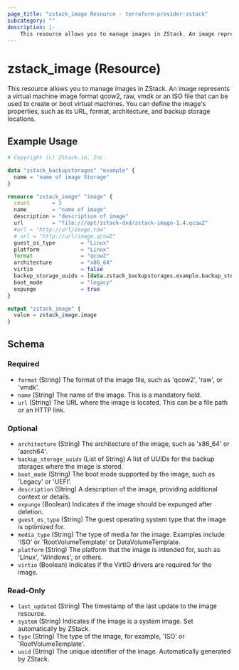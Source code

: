 ```yaml
---
page_title: "zstack_image Resource - terraform-provider-zstack"
subcategory: ""
description: |-
    This resource allows you to manage images in ZStack. An image represents a virtual machine image format qcow2, raw, vmdk or an ISO file that can be used to create or boot virtual machines. You can define the image's properties, such as its URL, format, architecture, and backup storage locations.
---
```


# zstack_image (Resource)

This resource allows you to manage images in ZStack. An image represents a virtual machine image format qcow2, raw, vmdk or an ISO file that can be used to create or boot virtual machines. You can define the image's properties, such as its URL, format, architecture, and backup storage locations.

## Example Usage

```terraform
# Copyright (c) ZStack.io, Inc.

data "zstack_backupstorages" "example" {
  name = "name of image Storage"
}

resource "zstack_image" "image" {
  count       = 3
  name        = "name of image"
  description = "description of image"
  url         = "file:///opt/zstack-dvd/zstack-image-1.4.qcow2"
  #url = "http://url/image.raw"
  # url = "http://url/image.qcow2"
  guest_os_type        = "Linux"
  platform             = "Linux"
  format               = "qcow2"
  architecture         = "x86_64"
  virtio               = false
  backup_storage_uuids = [data.zstack_backupstorages.example.backup_storages.0.uuid]
  boot_mode            = "legacy"
  expunge              = true
}

output "zstack_image" {
  value = zstack_image.image
}
```

<!-- schema generated by tfplugindocs -->
## Schema

### Required

- `format` (String) The format of the image file, such as 'qcow2', 'raw', or 'vmdk'.
- `name` (String) The name of the image. This is a mandatory field.
- `url` (String) The URL where the image is located. This can be a file path or an HTTP link.

### Optional

- `architecture` (String) The architecture of the image, such as 'x86_64' or 'aarch64'.
- `backup_storage_uuids` (List of String) A list of UUIDs for the backup storages where the image is stored.
- `boot_mode` (String) The boot mode supported by the image, such as 'Legacy' or 'UEFI'.
- `description` (String) A description of the image, providing additional context or details.
- `expunge` (Boolean) Indicates if the image should be expunged after deletion.
- `guest_os_type` (String) The guest operating system type that the image is optimized for.
- `media_type` (String) The type of media for the image. Examples include 'ISO' or 'RootVolumeTemplate' or DataVolumeTemplate.
- `platform` (String) The platform that the image is intended for, such as 'Linux', 'Windows', or others.
- `virtio` (Boolean) Indicates if the VirtIO drivers are required for the image.

### Read-Only

- `last_updated` (String) The timestamp of the last update to the image resource.
- `system` (String) Indicates if the image is a system image. Set automatically by ZStack.
- `type` (String) The type of the image, for example, 'ISO' or 'RootVolumeTemplate'.
- `uuid` (String) The unique identifier of the image. Automatically generated by ZStack.


